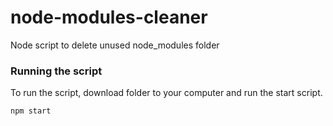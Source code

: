 # node-modules-cleaner

Node script to delete unused node_modules folder

### Running the script

To run the script, download folder to your computer and run the start script.

```
npm start
```
